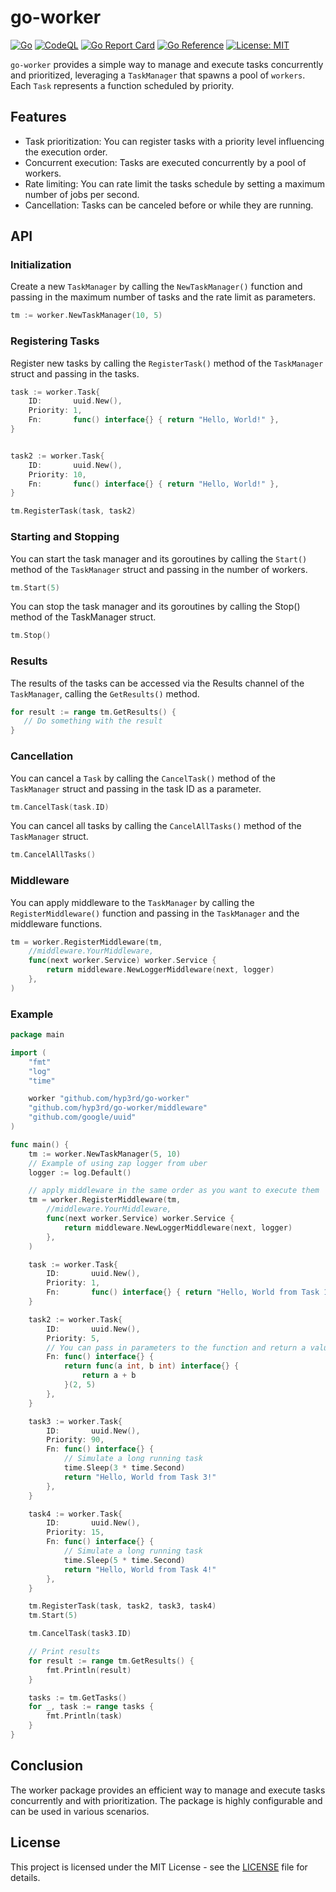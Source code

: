 # go-worker

[![Go](https://github.com/hyp3rd/go-worker/actions/workflows/go.yml/badge.svg)](https://github.com/hyp3rd/go-worker/actions/workflows/go.yml) [![CodeQL](https://github.com/hyp3rd/go-worker/actions/workflows/codeql.yml/badge.svg)](https://github.com/hyp3rd/go-worker/actions/workflows/codeql.yml) [![Go Report Card](https://goreportcard.com/badge/github.com/hyp3rd/go-worker)](https://goreportcard.com/report/github.com/hyp3rd/go-worker) [![Go Reference](https://pkg.go.dev/badge/github.com/hyp3rd/go-worker.svg)](https://pkg.go.dev/github.com/hyp3rd/go-worker) [![License: MIT](https://img.shields.io/badge/License-MIT-yellow.svg)](https://opensource.org/licenses/MIT)

`go-worker` provides a simple way to manage and execute tasks concurrently and prioritized, leveraging a `TaskManager` that spawns a pool of `workers`.
Each `Task` represents a function scheduled by priority.

## Features

- Task prioritization: You can register tasks with a priority level influencing the execution order.
- Concurrent execution: Tasks are executed concurrently by a pool of workers.
- Rate limiting: You can rate limit the tasks schedule by setting a maximum number of jobs per second.
- Cancellation: Tasks can be canceled before or while they are running.

## API

### Initialization

Create a new `TaskManager` by calling the `NewTaskManager()` function and passing in the maximum number of tasks and the rate limit as parameters.

```go
tm := worker.NewTaskManager(10, 5)
```

### Registering Tasks

Register new tasks by calling the `RegisterTask()` method of the `TaskManager` struct and passing in the tasks.

```go
task := worker.Task{
    ID:       uuid.New(),
    Priority: 1,
    Fn:       func() interface{} { return "Hello, World!" },
}


task2 := worker.Task{
    ID:       uuid.New(),
    Priority: 10,
    Fn:       func() interface{} { return "Hello, World!" },
}

tm.RegisterTask(task, task2)
```

### Starting and Stopping

You can start the task manager and its goroutines by calling the `Start()` method of the `TaskManager` struct and passing in the number of workers.

```go
tm.Start(5)
```

You can stop the task manager and its goroutines by calling the Stop() method of the TaskManager struct.

```go
tm.Stop()
```

### Results

The results of the tasks can be accessed via the Results channel of the `TaskManager`, calling the `GetResults()` method.

```go
for result := range tm.GetResults() {
   // Do something with the result
}

```

### Cancellation

You can cancel a `Task` by calling the `CancelTask()` method of the `TaskManager` struct and passing in the task ID as a parameter.

```go
tm.CancelTask(task.ID)
```

You can cancel all tasks by calling the `CancelAllTasks()` method of the `TaskManager` struct.

```go
tm.CancelAllTasks()
```

### Middleware

You can apply middleware to the `TaskManager` by calling the `RegisterMiddleware()` function and passing in the `TaskManager` and the middleware functions.

```go
tm = worker.RegisterMiddleware(tm,
    //middleware.YourMiddleware,
    func(next worker.Service) worker.Service {
        return middleware.NewLoggerMiddleware(next, logger)
    },
)
```

### Example

```go
package main

import (
    "fmt"
    "log"
    "time"

    worker "github.com/hyp3rd/go-worker"
    "github.com/hyp3rd/go-worker/middleware"
    "github.com/google/uuid"
)

func main() {
    tm := worker.NewTaskManager(5, 10)
    // Example of using zap logger from uber
    logger := log.Default()

    // apply middleware in the same order as you want to execute them
    tm = worker.RegisterMiddleware(tm,
        //middleware.YourMiddleware,
        func(next worker.Service) worker.Service {
            return middleware.NewLoggerMiddleware(next, logger)
        },
    )

    task := worker.Task{
        ID:       uuid.New(),
        Priority: 1,
        Fn:       func() interface{} { return "Hello, World from Task 1!" },
    }

    task2 := worker.Task{
        ID:       uuid.New(),
        Priority: 5,
        // You can pass in parameters to the function and return a value using a closure
        Fn: func() interface{} {
            return func(a int, b int) interface{} {
                return a + b
            }(2, 5)
        },
    }

    task3 := worker.Task{
        ID:       uuid.New(),
        Priority: 90,
        Fn: func() interface{} {
            // Simulate a long running task
            time.Sleep(3 * time.Second)
            return "Hello, World from Task 3!"
        },
    }

    task4 := worker.Task{
        ID:       uuid.New(),
        Priority: 15,
        Fn: func() interface{} {
            // Simulate a long running task
            time.Sleep(5 * time.Second)
            return "Hello, World from Task 4!"
        },
    }

    tm.RegisterTask(task, task2, task3, task4)
    tm.Start(5)

    tm.CancelTask(task3.ID)

    // Print results
    for result := range tm.GetResults() {
        fmt.Println(result)
    }

    tasks := tm.GetTasks()
    for _, task := range tasks {
        fmt.Println(task)
    }
}

```

## Conclusion

The worker package provides an efficient way to manage and execute tasks concurrently and with prioritization. The package is highly configurable and can be used in various scenarios.

## License

This project is licensed under the MIT License - see the [LICENSE](LICENSE) file for details.
